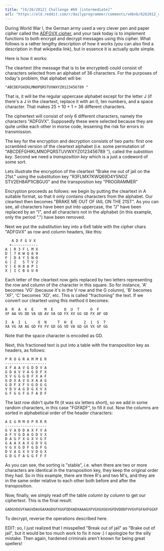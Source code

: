```yaml
---
title: "[6/26/2012] Challenge #69 [intermediate]"
url: "https://old.reddit.com/r/dailyprogrammer/comments/vmbnb/6262012_challenge_69_intermediate/"
---
```


During World War I, the German army used a very clever pen and paper cipher called the [ADFGVX cipher](http://en.wikipedia.org/wiki/ADFGVX_cipher), and your task today is to implement functions to both encrypt and decrypt messages using this cipher. What follows is a rather lengthy description of how it works (you can also find a description in that wikipedia link), but in essence it is actually quite simple. 

Here is how it works:

The cleartext (the message that is to be encrypted) could consist of characters selected from an alphabet of 36 characters. For the purposes of today's problem, that alphabet will be: 

    "ABCDEFGHIKLMNOPQRSTUVWXYZ0123456789 "
    
That is, it will be the regular uppercase alphabet except for the letter J (if there's a J in the cleartext, replace it with an I), ten numbers, and a space character. That makes 25 + 10 + 1 = 36 different characters.

The ciphertext will consist of only 6 different characters, namely the characters "ADFGVX". Supposedly these were selected because they are quite unlike each other in morse code, lessening the risk for errors in transmission.

The key for the encryption and decryption consists of two parts: first one scrambled version of the cleartext alphabet (i.e. some permutation of "ABCDEFGHIKLMNOPQRSTUVWXYZ0123456789 "), called the *substition key*. Second we need a *transposition key* which is a just a codeword of some sort.

Lets illustrate the encryption of the cleartext "Brake me out of jail on the 21st." using the substitution key "R3FLMX7KWQ69D4Y5NOZ STV2EH8AP1ICBGU0" and the transposition key "PROGRAMMER"

Encryption proceeds as follows: we begin by putting the cleartext in A suitable format, so that it only contains characters from the alphabet. Our cleartext then becomes "BRAKE ME OUT OF IAIL ON THE 21ST". As you can see, all characters have been put into uppercase, the "J" have been replaced by an "I", and all characters not in the alphabet (in this example, only the period ".") have been removed.

Next we put the substitution key into a 6x6 table with the cipher chars "ADFGVX" as row and column headers, like this:

       A D F G V X
      +------------
    A | R 3 F L M X
    D | 7 K W Q 6 9
    F | D 4 Y 5 N O
    G | Z   S T V 2 
    V | E H 8 A P 1
    X | I C B G U 0
  
Each letter of the cleartext now gets replaced by two letters representing the row and column of the character in this square. So for instance, 'A' becomes 'VG' (because it's in the V row and the G column), 'B' becomes 'XF', 'C' becomes 'XD', etc. This is called "fractioning" the text. If we convert our cleartext using this method it becomes:

    B  R  A  K  E     M  E     O  U  T     O  F    
    XF AA VG DD VA GD AV VA GD FX XV GG GD FX AF GD 
    
    I  A  I  L     O  N     T  H  E     2  1  S  T
    XA VG XA AG GD FX FV GD GG VD VA GD GX VX GF GG

Note that the space character is encoded as GD. 

Next, this fractioned text is put into a table with the transposition key as headers, as follows:
    
    P R O G R A M M E R
    -------------------
    X F A A V G D D V A 
    G D A V V A G D F X 
    X V G G G D F X A F 
    G D X A V G X A A G 
    G D F X F V G D G G 
    V D V A G D G X V X 
    G F G G F G F A D F
    
The last row didn't quite fit (it was six letters short), so we add in some random characters, in this case "FGFADF", to fill it out. Now the columns are sorted in alphabetical order of the header characters:
    
    A E G M M O P R R R
    -------------------
    G V A D D A X F V A
    A F V G D A G D V X
    D A G F X G X V G F
    G A A X A X G D V G
    V G X G D F G D F G
    D V A G X V V D G X
    G D G F A G G F F F

As you can see, the sorting is "stable", i.e. when there are two or more characters are identical in the transposition key, they keep the original order they had. So in this example, there are three R's and two M's, and they are in the same order relative to each other both before and after the transposition. 

Now, finally, we simply read off the table *column by column* to get our ciphertext. This is the final result: 
    
    GADGVDGVFAAGVDAVGAXAGDGFXGGFDDXADXAAAGXFVGXGXGGVGFDVDDDFVVGVFGFAXFGGXF
    
To decrypt, reverse the operations described here.

EDIT: so, I just realized that I misspelled "Break out of jail" as "Brake out of jail", but it would be too much work to fix it now :) I apologize for the silly mistake. Then again, hardened criminals aren't known for being great spellers!